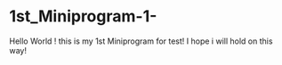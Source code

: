 # 1st_Miniprogram-1-

Hello World !
this is my 1st Miniprogram for test!
I hope i will hold on this way!

